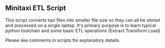 Minitaxi ETL Script
-------------------

This script converts taxi files into smaller file size so they can all be stored and processed on a single laptop.  It's primary purpose is to learn typical python toolchain and some basic ETL operations (Extract Transform Load)

Please see comments in scripts for explanatory details.
